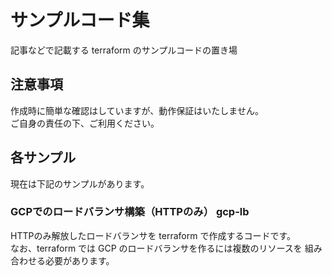 # サンプルコード集
記事などで記載する terraform のサンプルコードの置き場

## 注意事項
作成時に簡単な確認はしていますが、動作保証はいたしません。  
ご自身の責任の下、ご利用ください。

## 各サンプル
現在は下記のサンプルがあります。

### GCPでのロードバランサ構築（HTTPのみ） gcp-lb
HTTPのみ解放したロードバランサを terraform で作成するコードです。  
なお、terraform では GCP のロードバランサを作るには複数のリソースを
組み合わせる必要があります。